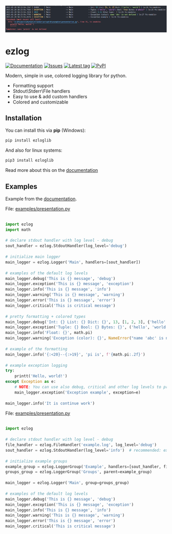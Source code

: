 
<p align="center">
  <img src="https://github.com/ftdot/ezlog/blob/master/docs/source/present.png" />
</p>

# ezlog

[![Documentation](https://img.shields.io/readthedocs/ezlog?style=for-the-badge)](https://ezlog.readthedocs.io/)
[![Issues](https://img.shields.io/github/issues/ftdot/ezlog?style=for-the-badge)](https://github.com/ftdot/ezlog/issues)
[![Latest tag](https://img.shields.io/github/v/tag/ftdot/ezlog?style=for-the-badge)](https://github.com/ftdot/ezlog/tags)
[![PyPI](https://img.shields.io/pypi/v/ezloglib?style=for-the-badge)](https://pypi.org/project/ezloglib)
  
Modern, simple in use, colored logging library for python.

* Formatting support
* Stdout\\Stderr\\File handlers
* Easy to use & add custom handlers
* Colored and customizable


## Installation

You can install this via **pip** (Windows):

```sh
pip install ezloglib
```

And also for linux systems:

```sh
pip3 install ezloglib
```

Read more about this on the [documentation](https://ezlog.readthedocs.io/)


## Examples

Example from the [documentation](https://ezlog.readthedocs.io/).

File: [examples/presentation.py](examples/presentation.py)

```py

import ezlog
import math

# declare stdout handler with log level - debug
sout_handler = ezlog.StdoutHandler(log_level='debug')

# initialize main logger
main_logger = ezlog.Logger('Main', handlers=[sout_handler])

# examples of the default log levels
main_logger.debug('This is {} message', 'debug')
main_logger.exception('This is {} message', 'exception')
main_logger.info('This is {} message', 'info')
main_logger.warning('This is {} message', 'warning')
main_logger.error('This is {} message', 'error')
main_logger.critical('This is critical message')

# pretty formatting + colored types
main_logger.debug('Int: {} List: {} Dict: {}', 13, [1, 2, 3], {'hello': 'world'})
main_logger.exception('Tuple: {} Bool: {} Bytes: {}', ('hello', 'world'), True, b'whois?')
main_logger.info('Float: {}', math.pi)
main_logger.warning('Exception (color): {}', NameError("name 'abc' is not defined"))

# example of the formatting
main_logger.info('{:<20}--{:>19}', 'pi is', f'{math.pi:.2f}')

# example exception logging
try:
    printt('Hello, world!')
except Exception as e:
    # NOTE: You can use also debug, critical and other log levels to print exception
    main_logger.exception('Exception example', exception=e)

main_logger.info('It is continue work')
```

File: [examples/presentation.py](examples/groups_filelogging.py)

```py

import ezlog

# declare stdout handler with log level - debug
file_handler = ezlog.FileHandler('example.log', log_level='debug')
sout_handler = ezlog.StdoutHandler(log_level='info')  # recommended: exception log level as default

# initialize example groups
example_group = ezlog.LoggerGroup('Example', handlers=[sout_handler, file_handler])
groups_group = ezlog.LoggerGroup('Groups', parent=example_group)

main_logger = ezlog.Logger('Main', group=groups_group)

# examples of the default log levels
main_logger.debug('This is {} message', 'debug')
main_logger.exception('This is {} message', 'exception')
main_logger.info('This is {} message', 'info')
main_logger.warning('This is {} message', 'warning')
main_logger.error('This is {} message', 'error')
main_logger.critical('This is critical message')
```

